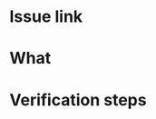 # Issue link
<!-- insert a link to the JIRA ticket, GitHub issue or discussion thread -->

# What
<!-- describe a summary of the change, add any additional motivation and context as needed -->

# Verification steps
<!-- describe verification steps with sufficient level of detail -->
<!-- take into consideration upgrade scenario, RHMI 2.x, etc. -->
<!-- OR state "Not applicable" or "N/A" if your type of change doesn't require verification -->
